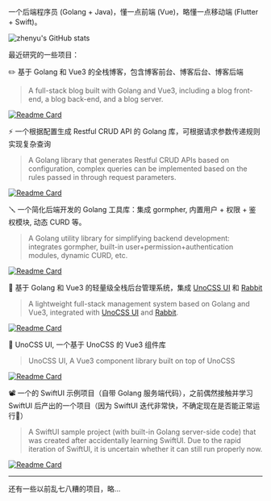 一个后端程序员 (Golang + Java)，懂一点前端 (Vue)，略懂一点移动端 (Flutter + Swift)。

![zhenyu's GitHub stats](https://github-readme-stats.vercel.app/api?username=szluyu99&show_icons=true)

最近研究的一些项目：

✏️ 基于 Golang 和 Vue3 的全栈博客，包含博客前台、博客后台、博客后端
> A full-stack blog built with Golang and Vue3, including a blog front-end, a blog back-end, and a blog server.

[![Readme Card](https://github-readme-stats.vercel.app/api/pin/?username=szluyu99&repo=gin-vue-blog)](https://github.com/szluyu99/gin-vue-blog)

⚡ 一个根据配置生成 Restful CRUD API 的 Golang 库，可根据请求参数传递规则实现复杂查询
> A Golang library that generates Restful CRUD APIs based on configuration, complex queries can be implemented based on the rules passed in through request parameters.

[![Readme Card](https://github-readme-stats.vercel.app/api/pin/?username=restsend&repo=gormpher)](https://github.com/restsend/gormpher)


🪛 一个简化后端开发的 Golang 工具库：集成 gormpher, 内置用户 + 权限 + 鉴权模块, 动态 CURD 等。
> A Golang utility library for simplifying backend development: integrates gormpher, built-in user+permission+authentication modules, dynamic CURD, etc.

[![Readme Card](https://github-readme-stats.vercel.app/api/pin/?username=szluyu99&repo=rabbit)](https://github.com/szluyu99/rabbit)

🐰 基于 Golang 和 Vue3 的轻量级全栈后台管理系统，集成 [UnoCSS UI](https://github.com/cherryful/unocss-ui) 和 [Rabbit](https://github.com/szluyu99/rabbit) 
>  A lightweight full-stack management system based on Golang and Vue3, integrated with [UnoCSS UI](https://github.com/cherryful/unocss-ui) and [Rabbit](https://github.com/szluyu99/rabbit).

[![Readme Card](https://github-readme-stats.vercel.app/api/pin/?username=szluyu99&repo=rabbit-admin)](https://github.com/szluyu99/rabbit-admin)

🌱 UnoCSS UI, 一个基于 UnoCSS 的 Vue3 组件库
> UnoCSS UI, A Vue3 component library built on top of UnoCSS

[![Readme Card](https://github-readme-stats.vercel.app/api/pin/?username=cherryful&repo=unocss-ui)](https://github.com/cherryful/unocss-ui)

📽️ 一个的 SwiftUI 示例项目（自带 Golang 服务端代码），之前偶然接触并学习 SwiftUI 后产出的一个项目（因为 SwiftUI 迭代非常快，不确定现在是否能正常运行🥹）
> A SwiftUI sample project (with built-in Golang server-side code) that was created after accidentally learning SwiftUI. Due to the rapid iteration of SwiftUI, it is uncertain whether it can still run properly now.

[![Readme Card](https://github-readme-stats.vercel.app/api/pin/?username=szluyu99&repo=ZYSwiftUIFrame)](https://github.com/szluyu99/ZYSwiftUIFrame)

---

还有一些以前乱七八糟的项目，略...

